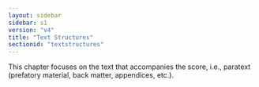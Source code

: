 ```yaml
---
layout: sidebar
sidebar: s1
version: "v4"
title: "Text Structures"
sectionid: "textstructures"
---
```


This chapter focuses on the text that accompanies the score, i.e., paratext (prefatory material, back matter, appendices, etc.). 
